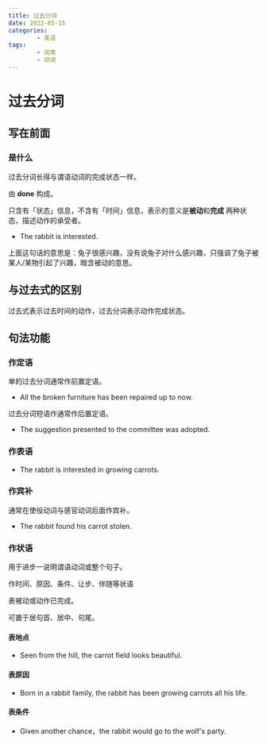 ```yaml
---
title: 过去分词
date: 2022-05-15
categories:
        - 英语
tags:
        - 词类
        - 动词
---
```


# 过去分词

## 写在前面

### 是什么

过去分词长得与谓语动词的完成状态一样。

由 **done** 构成。

只含有「状态」信息，不含有「时间」信息，表示的意义是**被动**和**完成** 两种状态，描述动作的承受者。

- The rabbit is interested.

上面这句话的意思是：兔子很感兴趣，没有说兔子对什么感兴趣，只强调了兔子被某人/某物引起了兴趣，暗含被动的意思。

## 与过去式的区别

过去式表示过去时间的动作，过去分词表示动作完成状态。

## 句法功能

### 作定语

单的过去分词通常作前置定语。

- All the broken furniture has been repaired up to now.

过去分词短语作通常作后置定语。

- The suggestion presented to the committee was adopted.

### 作表语

- The rabbit is interested in growing carrots.

### 作宾补

通常在使役动词与感官动词后面作宾补。

- The rabbit found his carrot stolen.

### 作状语

用于进步一说明谓语动词或整个句子。

作时间、原因、条件、让步、伴随等状语

表被动或动作已完成。

可置于居句首、居中、句尾。

#### 表地点

- Seen from the hill, the carrot field looks beautiful.

#### 表原因

- Born in a rabbit family, the rabbit has been growing carrots all his life.

#### 表条件

- Given another chance，the rabbit would go to the wolf's party.



